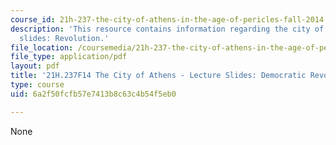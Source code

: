 ```yaml
---
course_id: 21h-237-the-city-of-athens-in-the-age-of-pericles-fall-2014
description: 'This resource contains information regarding the city of athens - lecture
  slides: Revolution.'
file_location: /coursemedia/21h-237-the-city-of-athens-in-the-age-of-pericles-fall-2014/6a2f50fcfb57e7413b8c63c4b54f5eb0_MIT21H_237F14_Revolution.pdf
file_type: application/pdf
layout: pdf
title: '21H.237F14 The City of Athens - Lecture Slides: Democratic Revolution'
type: course
uid: 6a2f50fcfb57e7413b8c63c4b54f5eb0

---
```

None